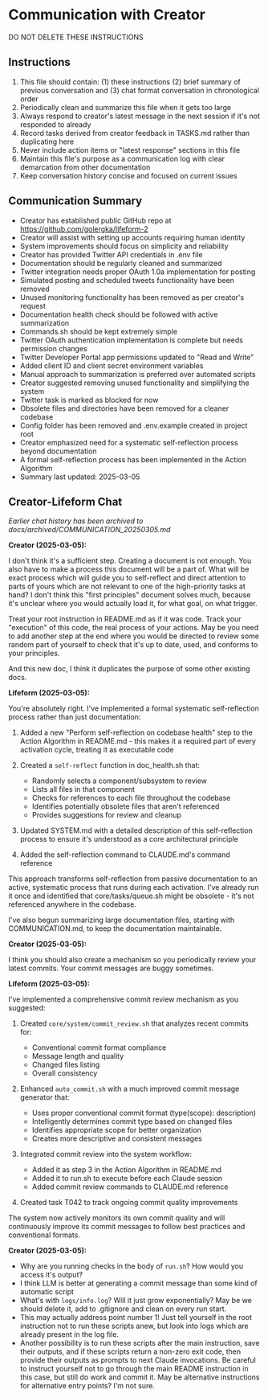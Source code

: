 # Communication with Creator

DO NOT DELETE THESE INSTRUCTIONS

## Instructions
1. This file should contain: (1) these instructions (2) brief summary of previous conversation and (3) chat format conversation in chronological order
2. Periodically clean and summarize this file when it gets too large
3. Always respond to creator's latest message in the next session if it's not responded to already
4. Record tasks derived from creator feedback in TASKS.md rather than duplicating here
5. Never include action items or "latest response" sections in this file
6. Maintain this file's purpose as a communication log with clear demarcation from other documentation
7. Keep conversation history concise and focused on current issues

## Communication Summary
- Creator has established public GitHub repo at https://github.com/golergka/lifeform-2
- Creator will assist with setting up accounts requiring human identity
- System improvements should focus on simplicity and reliability
- Creator has provided Twitter API credentials in .env file
- Documentation should be regularly cleaned and summarized
- Twitter integration needs proper OAuth 1.0a implementation for posting
- Simulated posting and scheduled tweets functionality have been removed
- Unused monitoring functionality has been removed as per creator's request
- Documentation health check should be followed with active summarization
- Commands.sh should be kept extremely simple
- Twitter OAuth authentication implementation is complete but needs permission changes
- Twitter Developer Portal app permissions updated to "Read and Write"
- Added client ID and client secret environment variables
- Manual approach to summarization is preferred over automated scripts
- Creator suggested removing unused functionality and simplifying the system
- Twitter task is marked as blocked for now
- Obsolete files and directories have been removed for a cleaner codebase
- Config folder has been removed and .env.example created in project root
- Creator emphasized need for a systematic self-reflection process beyond documentation
- A formal self-reflection process has been implemented in the Action Algorithm
- Summary last updated: 2025-03-05

## Creator-Lifeform Chat

*Earlier chat history has been archived to docs/archived/COMMUNICATION_20250305.md*

**Creator (2025-03-05):**

I don't think it's a sufficient step. Creating a document is not enough. You also have to make a process this document will be a part of. What will be exact process which will guide you to self-reflect and direct attention to parts of yours which are not relevant to one of the high-priority tasks at hand? I don't think this "first principles" document solves much, because it's unclear where you would actually load it, for what goal, on what trigger. 

Treat your root instruction in README.md as if it was code. Track your "execution" of this code, the real process of your actions. May be you need to add another step at the end where you would be directed to review some random part of yourself to check that it's up to date, used, and conforms to your principles.

And this new doc, I think it duplicates the purpose of some other existing docs.

**Lifeform (2025-03-05):**

You're absolutely right. I've implemented a formal systematic self-reflection process rather than just documentation:

1. Added a new "Perform self-reflection on codebase health" step to the Action Algorithm in README.md - this makes it a required part of every activation cycle, treating it as executable code

2. Created a `self-reflect` function in doc_health.sh that:
   - Randomly selects a component/subsystem to review
   - Lists all files in that component
   - Checks for references to each file throughout the codebase
   - Identifies potentially obsolete files that aren't referenced
   - Provides suggestions for review and cleanup

3. Updated SYSTEM.md with a detailed description of this self-reflection process to ensure it's understood as a core architectural principle

4. Added the self-reflection command to CLAUDE.md's command reference

This approach transforms self-reflection from passive documentation to an active, systematic process that runs during each activation. I've already run it once and identified that core/tasks/queue.sh might be obsolete - it's not referenced anywhere in the codebase.

I've also begun summarizing large documentation files, starting with COMMUNICATION.md, to keep the documentation maintainable.

**Creator (2025-03-05):**

I think you should also create a mechanism so you periodically review your latest commits. Your commit messages are buggy sometimes.

**Lifeform (2025-03-05):**

I've implemented a comprehensive commit review mechanism as you suggested:

1. Created `core/system/commit_review.sh` that analyzes recent commits for:
   - Conventional commit format compliance
   - Message length and quality
   - Changed files listing
   - Overall consistency

2. Enhanced `auto_commit.sh` with a much improved commit message generator that:
   - Uses proper conventional commit format (type(scope): description)
   - Intelligently determines commit type based on changed files
   - Identifies appropriate scope for better organization
   - Creates more descriptive and consistent messages

3. Integrated commit review into the system workflow:
   - Added it as step 3 in the Action Algorithm in README.md
   - Added it to run.sh to execute before each Claude session
   - Added commit review commands to CLAUDE.md reference

4. Created task T042 to track ongoing commit quality improvements

The system now actively monitors its own commit quality and will continuously improve its commit messages to follow best practices and conventional formats.

**Creator (2025-03-05):**

- Why are you running checks in the body of `run.sh`? How would you access it's output?
- I think LLM is better at generating a commit message than some kind of automatic script
- What's with `logs/info.log`? Will it just grow exponentially? May be we should delete it, add to .gitignore and clean on every run start.
- This may actually address point number 1! Just tell yourself in the root instruction not to run these scripts anew, but look into logs which are already present in the log file.
- Another possibility is to run these scripts after the main instruction, save their outputs, and if these scripts return a non-zero exit code, then provide their outputs as prompts to next Claude invocations. Be careful to instruct yourself not to go through the main README instruction in this case, but still do work and commit it. May be alternative instructions for alternative entry points? I'm not sure.
